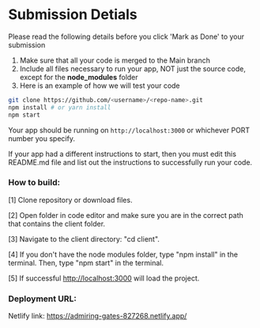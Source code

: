 
# Submission Detials

Please read the following details before you click 'Mark as Done' to your submission 
1. Make sure that all your code is merged to the Main branch
2. Include all files necessary to run your app, NOT just the source code, except for the **node_modules** folder
3. Here is an example of how we will test your code 

```bash
git clone https://github.com/<username>/<repo-name>.git
npm install # or yarn install
npm start  
```

Your app should be running on `http://localhost:3000` or whichever PORT number you specify.

If your app had a different instructions to start, then you must edit this README.md file and list out the instructions to successfully run your code.

### How to build:

[1] Clone repository or download files.

[2] Open folder in code editor and make sure you are in the correct path that contains the client folder.

[3] Navigate to the client directory: "cd client".

[4] If you don't have the node modules folder, type "npm install" in the terminal. Then, type "npm start" in the terminal.

[5] If successful [http://localhost:3000](http://localhost:3000) will load the project.

### Deployment URL:

Netlify link: https://admiring-gates-827268.netlify.app/





